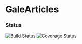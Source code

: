 # GaleArticles

### Status
[![Build Status](https://travis-ci.org/masood09/GaleArticles.svg?branch=master)](https://travis-ci.org/masood09/GaleArticles)
[![Coverage Status](https://coveralls.io/repos/github/masood09/GaleArticles/badge.svg?branch=master)](https://coveralls.io/github/masood09/GaleArticles?branch=master)
